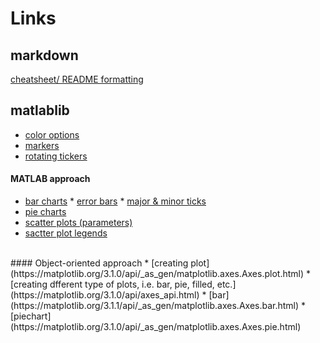 # Links
## markdown
[cheatsheet/ README formatting](https://github.com/adam-p/markdown-here/wiki/Markdown-Cheatsheet)
<br>
## matlablib
  * [color options](https://matplotlib.org/3.1.1/gallery/color/named_colors.html)
  * [markers](https://matplotlib.org/3.1.3/api/markers_api.html)
  * [rotating tickers](https://matplotlib.org/3.1.1/gallery/ticks_and_spines/ticklabels_rotation.html)

#### MATLAB approach
   * [bar charts](https://matplotlib.org/3.1.0/api/_as_gen/matplotlib.pyplot.bar.html)
    * [error bars](https://matplotlib.org/3.1.1/api/_as_gen/matplotlib.pyplot.errorbar.html) 
    * [major & minor ticks](https://courses.bootcampspot.com/courses/482/pages/5-dot-1-9-chart-extras?module_item_id=123655)
   * [pie charts](https://matplotlib.org/3.1.1/api/_as_gen/matplotlib.pyplot.pie.html#matplotlib.pyplot.scatter)
   * [scatter plots (parameters)](https://matplotlib.org/3.1.0/api/_as_gen/matplotlib.pyplot.scatter.html)
   * [sactter plot legends](https://matplotlib.org/3.1.0/gallery/lines_bars_and_markers/scatter_with_legend.html#sphx-glr-gallery-lines-bars-and-markers-scatter-with-legend-py)
 <br>
#### Object-oriented approach
  * [creating plot](https://matplotlib.org/3.1.0/api/_as_gen/matplotlib.axes.Axes.plot.html)
   * [creating dfferent type of plots, i.e. bar, pie, filled, etc.](https://matplotlib.org/3.1.0/api/axes_api.html)
  * [bar](https://matplotlib.org/3.1.1/api/_as_gen/matplotlib.axes.Axes.bar.html)
  * [piechart](https://matplotlib.org/3.1.0/api/_as_gen/matplotlib.axes.Axes.pie.html)
